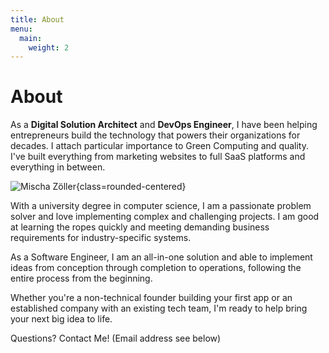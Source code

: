 ```yaml
---
title: About
menu:
  main:
    weight: 2
---
```


# About

As a __Digital Solution Architect__ and __DevOps Engineer__, I have been helping entrepreneurs build the technology that
powers their organizations for decades. I attach particular importance to Green Computing and quality. I've built 
everything from marketing websites to full SaaS platforms and everything in between.

![Mischa Zöller](/avatar_200_bw.jpg){class=rounded-centered}

With a university degree in computer science, I am a passionate problem solver and love implementing complex and
challenging projects. I am good at learning the ropes quickly and meeting demanding business requirements for
industry-specific systems.

As a Software Engineer, I am an all-in-one solution and able to implement ideas from conception through completion to
operations, following the entire process from the beginning.

Whether you're a non-technical founder building your first app or an established company with an existing tech team, I'm
ready to help bring your next big idea to life.

Questions? Contact Me! (Email address see below)
